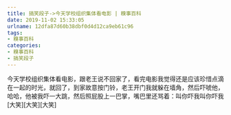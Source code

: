 ```yaml
---
title: 搞笑段子->今天学校组织集体看电影 | 糗事百科
date: 2019-11-02 15:33:05
urlname: 12dfa87d60b38dbf0d4d12ca9eb61c96
tags: 
- 糗事百科
categories:
- 糗事百科
- 搞笑段子
---
```

今天学校组织集体看电影，跟老王说不回家了，看完电影我觉得还是应该珍惜点滴在一起的时光，就回了，到家故意按门铃，老王开门我就躲在墙角，然后吓唬他，哈哈，他被我吓一大跳，然后照屁股上一巴掌，嘴巴里还骂着：叫你吓我叫你吓我[大笑][大笑][大笑]


